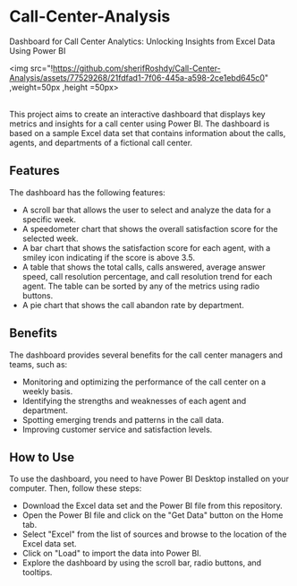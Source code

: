 # Call-Center-Analysis
<p>Dashboard for Call Center Analytics: Unlocking Insights from Excel Data Using Power BI</p>

<img src="!https://github.com/sherifRoshdy/Call-Center-Analysis/assets/77529268/21fdfad1-7f06-445a-a598-2ce1ebd645c0" ,weight=50px ,height =50px>


<br>
This project aims to create an interactive dashboard that displays key metrics and insights for a call center using Power BI. The dashboard is based on a sample Excel data set that contains information about the calls, agents, and departments of a fictional call center.

## Features

The dashboard has the following features:

- A scroll bar that allows the user to select and analyze the data for a specific week.
- A speedometer chart that shows the overall satisfaction score for the selected week.
- A bar chart that shows the satisfaction score for each agent, with a smiley icon indicating if the score is above 3.5.
- A table that shows the total calls, calls answered, average answer speed, call resolution percentage, and call resolution trend for each agent. The table can be sorted by any of the metrics using radio buttons.
- A pie chart that shows the call abandon rate by department.

## Benefits

The dashboard provides several benefits for the call center managers and teams, such as:

- Monitoring and optimizing the performance of the call center on a weekly basis.
- Identifying the strengths and weaknesses of each agent and department.
- Spotting emerging trends and patterns in the call data.
- Improving customer service and satisfaction levels.

## How to Use

To use the dashboard, you need to have Power BI Desktop installed on your computer.
Then, follow these steps:

- Download the Excel data set and the Power BI file from this repository.
- Open the Power BI file and click on the "Get Data" button on the Home tab.
- Select "Excel" from the list of sources and browse to the location of the Excel data set.
- Click on "Load" to import the data into Power BI.
- Explore the dashboard by using the scroll bar, radio buttons, and tooltips.
